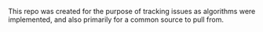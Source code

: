 This repo was created for the purpose of tracking issues as algorithms were implemented, and also primarily for a common source to pull from.
